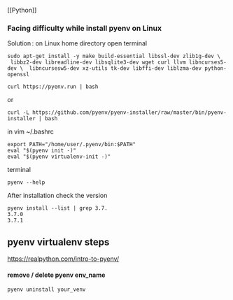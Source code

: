 [[Python]]

### Facing difficulty while install pyenv on Linux 

Solution : on Linux home directory open terminal 
```
sudo apt-get install -y make build-essential libssl-dev zlib1g-dev \  libbz2-dev libreadline-dev libsqlite3-dev wget curl llvm libncurses5-dev \  libncursesw5-dev xz-utils tk-dev libffi-dev liblzma-dev python-openssl 
```


```
curl https://pyenv.run | bash   
```

or 
```
curl -L https://github.com/pyenv/pyenv-installer/raw/master/bin/pyenv-installer | bash 
```

in vim ~/.bashrc
```
export PATH="/home/user/.pyenv/bin:$PATH"  
eval "$(pyenv init -)"  
eval "$(pyenv virtualenv-init -)" 
```

terminal
```
pyenv --help
```

After installation check the version 
```
pyenv install --list | grep 3.7. 
3.7.0  
3.7.1
```


## pyenv virtualenv steps

https://realpython.com/intro-to-pyenv/

#### remove / delete pyenv env_name
```
pyenv uninstall your_venv
```